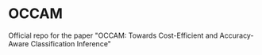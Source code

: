 # OCCAM
Official repo for the paper "OCCAM: Towards Cost-Efficient and Accuracy-Aware Classification Inference"
